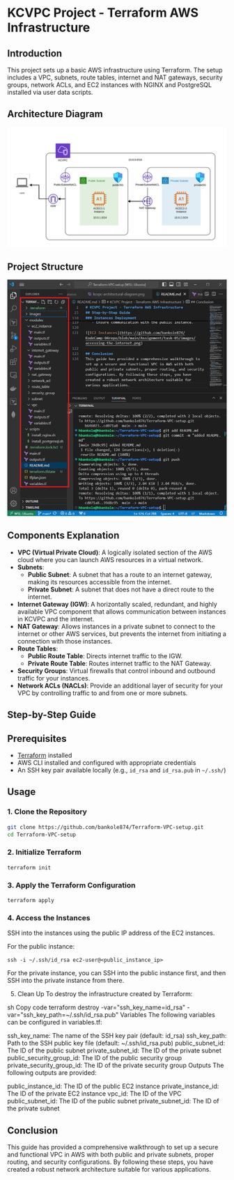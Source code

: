 # KCVPC Project - Terraform AWS Infrastructure

## Introduction
This project sets up a basic AWS infrastructure using Terraform. The setup includes a VPC, subnets, route tables, internet and NAT gateways, security groups, network ACLs, and EC2 instances with NGINX and PostgreSQL installed via user data scripts.
 
## Architecture Diagram
![VPC Architecture Diagram](https://github.com/bankole874/Terraform-VPC-setup/blob/main/images/kcvpc-architectural-diagram.png)

## Project Structure
![project Structure](https://github.com/bankole874/Terraform-VPC-setup/blob/main/images/1-file_structure.png)

## Components Explanation
 
- **VPC (Virtual Private Cloud)**: A logically isolated section of the AWS cloud where you can launch AWS resources in a virtual network.
- **Subnets**:
  - **Public Subnet**: A subnet that has a route to an internet gateway, making its resources accessible from the internet.
  - **Private Subnet**: A subnet that does not have a direct route to the internet.
- **Internet Gateway (IGW)**: A horizontally scaled, redundant, and highly available VPC component that allows communication between instances in KCVPC and the internet.
- **NAT Gateway**: Allows instances in a private subnet to connect to the internet or other AWS services, but prevents the internet from initiating a connection with those instances.
- **Route Tables**:
  - **Public Route Table**: Directs internet traffic to the IGW.
  - **Private Route Table**: Routes internet traffic to the NAT Gateway.
- **Security Groups**: Virtual firewalls that control inbound and outbound traffic for your instances.
- **Network ACLs (NACLs)**: Provide an additional layer of security for your VPC by controlling traffic to and from one or more subnets.
 
## Step-by-Step Guide


## Prerequisites

- [Terraform](https://www.terraform.io/downloads.html) installed
- AWS CLI installed and configured with appropriate credentials
- An SSH key pair available locally (e.g., `id_rsa` and `id_rsa.pub` in `~/.ssh/`)

## Usage

### 1. Clone the Repository

```sh
git clone https://github.com/bankole874/Terraform-VPC-setup.git
cd Terraform-VPC-setup
```

### 2. Initialize Terraform

```
terraform init
```

### 3. Apply the Terraform Configuration

```
terraform apply
```

### 4. Access the Instances
SSH into the instances using the public IP address of the EC2 instances.

For the public instance:

```
ssh -i ~/.ssh/id_rsa ec2-user@<public_instance_ip>
```
For the private instance, you can SSH into the public instance first, and then SSH into the private instance from there.

5. Clean Up
To destroy the infrastructure created by Terraform:

sh
Copy code
terraform destroy -var="ssh_key_name=id_rsa" -var="ssh_key_path=~/.ssh/id_rsa.pub"
Variables
The following variables can be configured in variables.tf:

ssh_key_name: The name of the SSH key pair (default: id_rsa)
ssh_key_path: Path to the SSH public key file (default: ~/.ssh/id_rsa.pub)
public_subnet_id: The ID of the public subnet
private_subnet_id: The ID of the private subnet
public_security_group_id: The ID of the public security group
private_security_group_id: The ID of the private security group
Outputs
The following outputs are provided:

public_instance_id: The ID of the public EC2 instance
private_instance_id: The ID of the private EC2 instance
vpc_id: The ID of the VPC
public_subnet_id: The ID of the public subnet
private_subnet_id: The ID of the private subnet
 
## Conclusion
This guide has provided a comprehensive walkthrough to set up a secure and functional VPC in AWS with both public and private subnets, proper routing, and security configurations. By following these steps, you have created a robust network architecture suitable for various applications.
